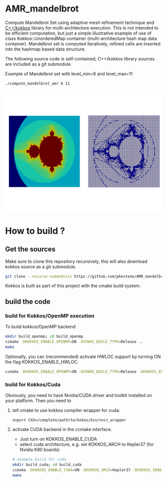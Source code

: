 # AMR_mandelbrot

Compute Mandelbrot Set using adaptive mesh refinement technique and [C++/kokkos](https://github.com/kokkos/kokkos/) library for multi-architecture execution. 
This is not intended to be efficient computation, but just a simple illustrative example of use of class Kokkos::UnorderedMap container (multi-architecture hash map data container). Mandelbrot set is computed iteratively, refined cells are inserted into the hashmap based data structure.

The following source code is self-contained; C++/kokkos library sources are included as a git submodule.

Example of Mandelbrot set with level_min=6 and level_max=11

```bash
./compute_mandelbrot_amr 6 11
```

![mandelbrot set](https://github.com/pkestene/AMR_mandelbrot/blob/master/mandelbrot_level_6_11.png)

# How to build ?

## Get the sources

Make sure to clone this repository recursively, this will also download kokkos source as a git submodule.

```bash
git clone --recurse-submodules https://github.com/pkestene/AMR_mandelbrot.git
```

Kokkos is built as part of this project with the cmake build system.

## build the code

### build for Kokkos/OpenMP execution

To build kokkos/OpenMP backend

```bash
mkdir build_openmp; cd build_openmp
ccmake -DKOKKOS_ENABLE_OPENMP=ON -DCMAKE_BUILD_TYPE=Release ..
make
```

Optionally, you can (recommended) activate HWLOC support by turning ON the flag KOKKOS_ENABLE_HWLOC.

```bash
ccmake -DKOKKOS_ENABLE_OPENMP=ON -DCMAKE_BUILD_TYPE=Release -DKOKKOS_ENABLE_HWLOC=ON ..
```

### build for Kokkos/Cuda

Obviously, you need to have Nvidia/CUDA driver and toolkit installed on your platform.
Then you need to

 1. tell cmake to use kokkos compiler wrapper for cuda:
 
    ```shell
    export CXX=/complete/path/to/kokos/bin/nvcc_wrapper
    ```
    
 2. activate CUDA backend in the ccmake interface. 
    * Just turn on KOKKOS_ENABLE_CUDA 
    * select cuda architecture, e.g. set KOKKOS_ARCH to Kepler37 (for Nvidia K80 boards)
    
    ```bash
    # example build for cuda
    mkdir build_cuda; cd build_cuda
    ccmake -DKOKKOS_ENABLE_CUDA=ON -DKOKKOS_ARCK=Kepler37 -DKOKKOS_ENABLE_CUDA_LAMBDA=ON -DKOKKOS_ENABLE_HWLOC=ON ..
    make
    ```


